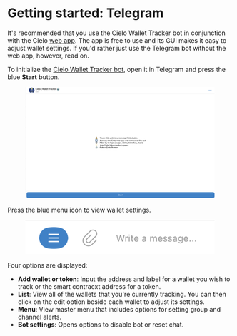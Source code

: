 # Getting started: Telegram

It's recommended that you use the Cielo Wallet Tracker bot in conjunction with the Cielo [web app](https://app.cielo.finance). The app is free to use and its GUI makes it easy to adjust wallet settings. If you'd rather just use the Telegram bot without the web app, however, read on.

To initialize the [Cielo Wallet Tracker bot](https://t.me/evmtrackerbot), open it in Telegram and press the blue **Start** button.

<figure><img src="../../.gitbook/assets/Screenshot 2023-06-18 at 19.10.51.png" alt=""><figcaption></figcaption></figure>

Press the blue menu icon to view wallet settings.

<figure><img src="../../.gitbook/assets/Screenshot 2023-06-18 at 19.14.12.png" alt=""><figcaption></figcaption></figure>

Four options are displayed:

* **Add wallet or token**: Input the address and label for a wallet you wish to track or the smart contracxt address for a token.
* **List**: View all of the wallets that you're currently tracking. You can then click on the edit option beside each wallet to adjust its settings.
* **Menu**: View master menu that includes options for setting group and channel alerts.
* **Bot settings**: Opens options to disable bot or reset chat.

